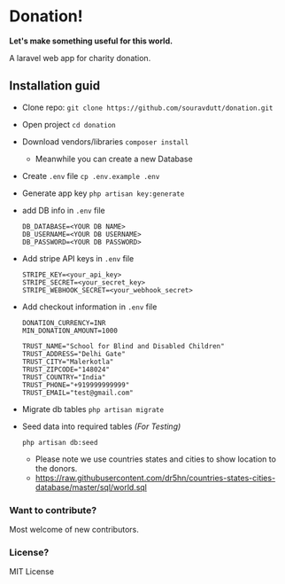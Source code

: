# Donation!
**Let's make something useful for this world.**

A laravel web app for charity donation.


## Installation guid
* Clone repo:
```git clone https://github.com/souravdutt/donation.git```

* Open project
```cd donation```

* Download vendors/libraries
```composer install```
    * Meanwhile you can create a new Database

* Create `.env` file
```cp .env.example .env```

* Generate app key
```php artisan key:generate```

* add DB info in `.env` file
    ```
    DB_DATABASE=<YOUR DB NAME>
    DB_USERNAME=<YOUR DB USERNAME>
    DB_PASSWORD=<YOUR DB PASSWORD>
    ```

* Add stripe API keys in `.env` file
    ```
    STRIPE_KEY=<your_api_key>
    STRIPE_SECRET=<your_secret_key>
    STRIPE_WEBHOOK_SECRET=<your_webhook_secret>
    ```

* Add checkout information in `.env` file
    ```
    DONATION_CURRENCY=INR
    MIN_DONATION_AMOUNT=1000

    TRUST_NAME="School for Blind and Disabled Children"
    TRUST_ADDRESS="Delhi Gate"
    TRUST_CITY="Malerkotla"
    TRUST_ZIPCODE="148024"
    TRUST_COUNTRY="India"
    TRUST_PHONE="+919999999999"
    TRUST_EMAIL="test@gmail.com"
    ```

* Migrate db tables
```php artisan migrate```

* Seed data into required tables *(For Testing)*
    ```
    php artisan db:seed
    ```
    - Please note we use countries states and cities to show location to the donors.
    - https://raw.githubusercontent.com/dr5hn/countries-states-cities-database/master/sql/world.sql

### Want to contribute?
Most welcome of new contributors.

### License?
MIT License
